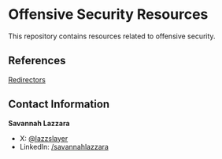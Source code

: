 # Offensive Security Resources
This repository contains resources related to offensive security. 

## References
[Redirectors](https://github.com/lazzslayer/lazzslayer.github.io/blob/main/References/Redirectors/Redirectors_%20A%20Red%20Teamer%E2%80%99s%20Introduction%20_%20Optiv.html)

## Contact Information
**Savannah Lazzara**
- X: [@lazzslayer](https://x.com/lazzslayer)
- LinkedIn: [/savannahlazzara](https://www.linkedin.com/in/savannahlazzara/)
